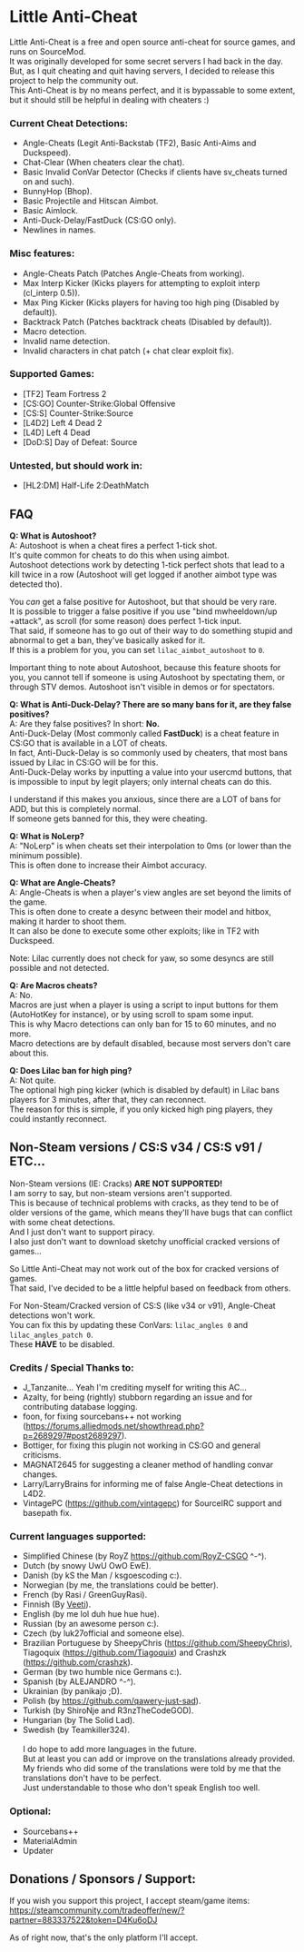 # Little Anti-Cheat

Little Anti-Cheat is a free and open source anti-cheat for source games, and runs on SourceMod.\
It was originally developed for some secret servers I had back in the day.\
But, as I quit cheating and quit having servers, I decided to release this project to help the community out.\
This Anti-Cheat is by no means perfect, and it is bypassable to some extent, but it should still be helpful in dealing with cheaters :)

### Current Cheat Detections:
 - Angle-Cheats (Legit Anti-Backstab (TF2), Basic Anti-Aims and Duckspeed).
 - Chat-Clear (When cheaters clear the chat).
 - Basic Invalid ConVar Detector (Checks if clients have sv_cheats turned on and such).
 - BunnyHop (Bhop).
 - Basic Projectile and Hitscan Aimbot.
 - Basic Aimlock.
 - Anti-Duck-Delay/FastDuck (CS:GO only).
 - Newlines in names.

### Misc features:
 - Angle-Cheats Patch (Patches Angle-Cheats from working).
 - Max Interp Kicker (Kicks players for attempting to exploit interp (cl_interp 0.5)).
 - Max Ping Kicker (Kicks players for having too high ping (Disabled by default)).
 - Backtrack Patch (Patches backtrack cheats (Disabled by default)).
 - Macro detection.
 - Invalid name detection.
 - Invalid characters in chat patch (+ chat clear exploit fix).

### Supported Games:
 - [TF2] Team Fortress 2
 - [CS:GO] Counter-Strike:Global Offensive
 - [CS:S] Counter-Strike:Source
 - [L4D2] Left 4 Dead 2
 - [L4D] Left 4 Dead
 - [DoD:S] Day of Defeat: Source

### Untested, but should work in:
 - [HL2:DM] Half-Life 2:DeathMatch

## FAQ
**Q: What is Autoshoot?**\
A: Autoshoot is when a cheat fires a perfect 1-tick shot.\
It's quite common for cheats to do this when using aimbot.\
Autoshoot detections work by detecting 1-tick perfect shots that lead to a kill twice in a row (Autoshoot will get logged if another aimbot type was detected tho).

You *can* get a false positive for Autoshoot, but that should be very rare.\
It is possible to trigger a false positive if you use "bind mwheeldown/up +attack", as scroll (for some reason) does perfect 1-tick input.\
That said, if someone has to go out of their way to do something stupid and abnormal to get a ban, they've basically asked for it.\
If this is a problem for you, you can set `lilac_aimbot_autoshoot` to `0`.

Important thing to note about Autoshoot, because this feature shoots for you, you cannot tell if someone is using Autoshoot by spectating them, or through STV demos. Autoshoot isn't visible in demos or for spectators.

**Q: What is Anti-Duck-Delay? There are so many bans for it, are they false positives?**\
A: Are they false positives? In short: **No.**\
Anti-Duck-Delay (Most commonly called **FastDuck**) is a cheat feature in CS:GO that is available in a LOT of cheats.\
In fact, Anti-Duck-Delay is so commonly used by cheaters, that most bans issued by Lilac in CS:GO will be for this.\
Anti-Duck-Delay works by inputting a value into your usercmd buttons, that is impossible to input by legit players; only internal cheats can do this.

I understand if this makes you anxious, since there are a LOT of bans for ADD, but this is completely normal.\
If someone gets banned for this, they were cheating.

**Q: What is NoLerp?**\
A: "NoLerp" is when cheats set their interpolation to 0ms (or lower than the minimum possible).\
This is often done to increase their Aimbot accuracy.

**Q: What are Angle-Cheats?**\
A: Angle-Cheats is when a player's view angles are set beyond the limits of the game.\
This is often done to create a desync between their model and hitbox, making it harder to shoot them.\
It can also be done to execute some other exploits; like in TF2 with Duckspeed.

Note: Lilac currently does not check for yaw, so some desyncs are still possible and not detected.

**Q: Are Macros cheats?**\
A: No.\
Macros are just when a player is using a script to input buttons for them (AutoHotKey for instance), or by using scroll to spam some input.\
This is why Macro detections can only ban for 15 to 60 minutes, and no more.\
Macro detections are by default disabled, because most servers don't care about this.

**Q: Does Lilac ban for high ping?**\
A: Not quite.\
The optional high ping kicker (which is disabled by default) in Lilac bans players for 3 minutes, after that, they can reconnect.\
The reason for this is simple, if you only kicked high ping players, they could instantly reconnect.

## Non-Steam versions / CS:S v34 / CS:S v91 / ETC...
Non-Steam versions (IE: Cracks) **ARE NOT SUPPORTED!**\
I am sorry to say, but non-steam versions aren't supported.\
This is because of technical problems with cracks, as they tend to be of older versions of the game, which means they'll have bugs that can conflict with some cheat detections.\
And I just don't want to support piracy.\
I also just don't want to download sketchy unofficial cracked versions of games...

So Little Anti-Cheat may not work out of the box for cracked versions of games.\
That said, I've decided to be a little helpful based on feedback from others.

For Non-Steam/Cracked version of CS:S (like v34 or v91), Angle-Cheat detections won't work.\
You can fix this by updating these ConVars: `lilac_angles 0` and `lilac_angles_patch 0`.\
These **HAVE** to be disabled.

### Credits / Special Thanks to:
 - J_Tanzanite... Yeah I'm crediting myself for writing this AC...
 - Azalty, for being (rightly) stubborn regarding an issue and for contributing database logging.
 - foon, for fixing sourcebans++ not working (https://forums.alliedmods.net/showthread.php?p=2689297#post2689297).
 - Bottiger, for fixing this plugin not working in CS:GO and general criticisms.
 - MAGNAT2645 for suggesting a cleaner method of handling convar changes.
 - Larry/LarryBrains for informing me of false Angle-Cheat detections in L4D2.
 - VintagePC (https://github.com/vintagepc) for SourceIRC support and basepath fix.

### Current languages supported:
 - Simplified Chinese (by RoyZ https://github.com/RoyZ-CSGO ^-^).
 - Dutch (by snowy UwU OwO EwE).
 - Danish (by kS the Man / ksgoescoding c:).
 - Norwegian (by me, the translations could be better).
 - French (by Rasi / GreenGuyRasi).
 - Finnish (By [Veeti](https://forums.alliedmods.net/member.php?u=317665)).
 - English (by me lol duh hue hue hue).
 - Russian (by an awesome person c:).
 - Czech (by luk27official and someone else).
 - Brazilian Portuguese by SheepyChris (https://github.com/SheepyChris), Tiagoquix (https://github.com/Tiagoquix) and Crashzk (https://github.com/crashzk).
 - German (by two humble nice Germans c:).
 - Spanish (by ALEJANDRO ^-^).
 - Ukrainian (by panikajo ;D).
 - Polish (by https://github.com/qawery-just-sad).
 - Turkish (by ShiroNje and R3nzTheCodeGOD).
 - Hungarian (by The Solid Lad).
 - Swedish (by Teamkiller324).\
\
I do hope to add more languages in the future.\
But at least you can add or improve on the translations already provided.\
My friends who did some of the translations were told by me that the translations don't have to be perfect.\
Just understandable to those who don't speak English too well.

### Optional:
 - Sourcebans++
 - MaterialAdmin
 - Updater


## Donations / Sponsors / Support:
If you wish you support this project, I accept steam/game items: https://steamcommunity.com/tradeoffer/new/?partner=883337522&token=D4Ku6oDJ

As of right now, that's the only platform I'll accept.
